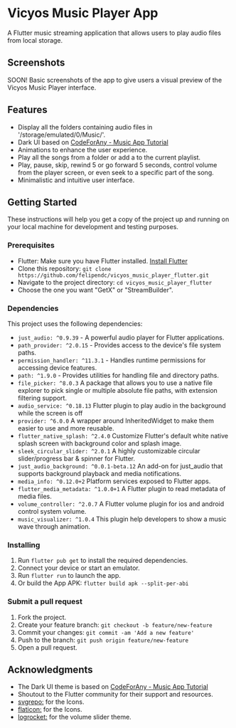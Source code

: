 # Vicyos Music Player App

A Flutter music streaming application that allows users to play audio files from local storage.

## Screenshots

SOON! Basic screenshots of the app to give users a visual preview of the Vicyos Music Player interface.

<!-- 
<img src="demo.png">
-->

## Features

- Display all the folders containing audio files in '/storage/emulated/0/Music/'.
- Dark UI based on [CodeForAny - Music App Tutorial](https://youtube.com/playlist?list=PLzcRC7PA0xWRXGSJZOyD5_SXyGIRt6VFr)
- Animations to enhance the user experience.
- Play all the songs from a folder or add a to the current playlist.
- Play, pause, skip, rewind 5 or go forward 5 seconds, control volume from the player screen, or even seek to a specific part of the song.
- Minimalistic and intuitive user interface.

## Getting Started

These instructions will help you get a copy of the project up and running on your local machine for development and testing purposes.

### Prerequisites

- Flutter: Make sure you have Flutter installed. [Install Flutter](https://flutter.dev/docs/get-started/install)
- Clone this repository: `git clone https://github.com/felipendc/vicyos_music_player_flutter.git`
- Navigate to the project directory: `cd vicyos_music_player_flutter`
- Choose the one you want "GetX" or "StreamBuilder".

### Dependencies

This project uses the following dependencies:

- `just_audio: ^0.9.39` - A powerful audio player for Flutter applications.
- `path_provider: ^2.0.15` - Provides access to the device's file system paths.
- `permission_handler: ^11.3.1` - Handles runtime permissions for accessing device features.
- `path: ^1.9.0` - Provides utilities for handling file and directory paths.
- `file_picker: ^8.0.3` A package that allows you to use a native file explorer to pick single or multiple absolute file paths, with extension filtering support.
- `audio_service: ^0.18.13` Flutter plugin to play audio in the background while the screen is off
- `provider: ^6.0.0` A wrapper around InheritedWidget to make them easier to use and more reusable.
- `flutter_native_splash: ^2.4.0` Customize Flutter's default white native splash screen with background color and splash image.
- `sleek_circular_slider: ^2.0.1` A highly customizable circular slider/progress bar & spinner for Flutter.
- `just_audio_background: ^0.0.1-beta.12` An add-on for just_audio that supports background playback and media notifications.
- `media_info: ^0.12.0+2` Platform services exposed to Flutter apps.
- `flutter_media_metadata: ^1.0.0+1` A Flutter plugin to read metadata of media files.
- `volume_controller: ^2.0.7` A Flutter volume plugin for ios and android control system volume.
- `music_visualizer: ^1.0.4` This plugin help developers to show a music wave through animation.


### Installing

1. Run `flutter pub get` to install the required dependencies.
2. Connect your device or start an emulator.
3. Run `flutter run` to launch the app.
4. Or build the App APK: `flutter build apk --split-per-abi`

### Submit a pull request
1. Fork the project.
2. Create your feature branch: `git checkout -b feature/new-feature`
3. Commit your changes: `git commit -am 'Add a new feature'`
4. Push to the branch: `git push origin feature/new-feature`
5. Open a pull request.



## Acknowledgments

- The Dark UI theme is based on [CodeForAny - Music App Tutorial](https://youtube.com/playlist?list=PLzcRC7PA0xWRXGSJZOyD5_SXyGIRt6VFr)
- Shoutout to the Flutter community for their support and resources.
- [svgrepo:](https://www.svgrepo.com/) for the Icons. 
- [flaticon:](https://www.flaticon.com/) for the Icons. 
- [logrocket:](https://blog.logrocket.com/flutter-slider-widgets-deep-dive-with-examples/) for the volume slider theme.
